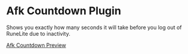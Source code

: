 # Afk Countdown Plugin
Shows you exactly how many seconds it will take before you log out of RuneLite due to inactivity.

[Afk Countdown Preview](https://i.imgur.com/xgNCqY5.mp4)
